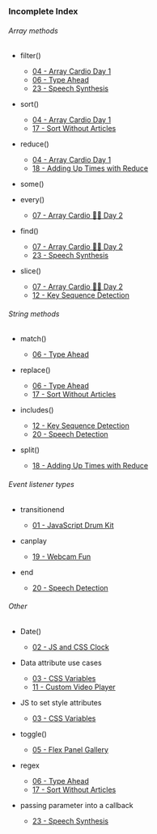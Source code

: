 ### Incomplete Index

###### Array methods
+ filter()
  + [04 - Array Cardio Day 1](#04---array-cardio-day-1)
  + [06 - Type Ahead](#06---type-ahead)
  + [23 - Speech Synthesis](#23---speech-synthesis)


+ sort()
  + [04 - Array Cardio Day 1](#04---array-cardio-day-1)
  + [17 - Sort Without Articles](#17---sort-without-articles)


+ reduce()
  + [04 - Array Cardio Day 1](#04---array-cardio-day-1)
  + [18 - Adding Up Times with Reduce](#18---adding-up-times-with-reduce)


+ some()
+ every()
  + [07 - Array Cardio 💪💪 Day 2](#07---array-cardio--day-2)


+ find()
  + [07 - Array Cardio 💪💪 Day 2](#07---array-cardio--day-2)
  + [23 - Speech Synthesis](#23---speech-synthesis)


+ slice()
  + [07 - Array Cardio 💪💪 Day 2](#07---array-cardio--day-2)
  + [12 - Key Sequence Detection](#12---key-sequence-detection)

###### String methods
+ match()
  + [06 - Type Ahead](#06---type-ahead)


+ replace()
  + [06 - Type Ahead](#06---type-ahead)
  + [17 - Sort Without Articles](#17---sort-without-articles)


+ includes()
  + [12 - Key Sequence Detection](#12---key-sequence-detection)
  + [20 - Speech Detection](#20---speech-detection)


+ split()
  + [18 - Adding Up Times with Reduce](#18---adding-up-times-with-reduce)

###### Event listener types
+ transitionend
  + [01 - JavaScript Drum Kit](#01---javascript-drum-kit)


+ canplay
  + [19 - Webcam Fun](#19---webcam-fun)

+ end
  + [20 - Speech Detection](#20---speech-detection)

###### Other
+ Date()
  + [02 - JS and CSS Clock](#02---js-and-css-clock)


+ Data attribute use cases
  + [03 - CSS Variables](#03---css-variables)
  + [11 - Custom Video Player](#11---custom-video-player)


+ JS to set style attributes
  + [03 - CSS Variables](#03---css-variables)


+ toggle()
  + [05 - Flex Panel Gallery](#05---flex-panel-gallery)


+ regex
  + [06 - Type Ahead](#06---type-ahead)
  + [17 - Sort Without Articles](#17---sort-without-articles)


+ passing parameter into a callback
  + [23 - Speech Synthesis](#23---speech-synthesis)
